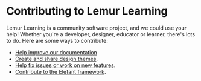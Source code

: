 # Contributing to Lemur Learning

Lemur Learning is a community software project, and we could use your help!
Whether you're a developer, designer, educator or learner, there's lots to do.
Here are some ways to contribute:

* [Help improve our documentation](https://github.com/cewca/lemur-docs)
* [Create and share design themes](http://www.elefantcms.com/themes).
* [Help fix issues or work on new features](http://www.elefantcms.com/issues).
* [Contribute to the Elefant framework](http://www.elefantcms.com/community).
